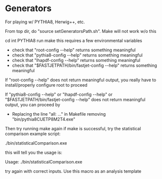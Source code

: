 # Generators
For playing w/ PYTHIA8, Herwig++, etc.

From top dir, do "source setGeneratorsPath.sh". Make will not work w/o this

cd int PYTHIA8
run make
this requires a few environmental variables
 * check that "root-config --help" returns something meaningful
 * check that "pythia8-config --help" returns something meaningful
 * check that "lhapdf-config --help" returns something meaningful
 * check that "$FASTJETPATH/bin/fastjet-config --help" returns something meaningful
 
If "root-config --help" does not return meaningful output, you really have to install/properly configure root to proceed

If "pythia8-config --help" or "lhapdf-config --help" or "$FASTJETPATH/bin/fastjet-config --help" does not return meaningful output, you can proceed by
 * Replacing the line "all: ..." in Makefile removing "bin/pythia8CUETP8M2T4.exe"

Then try running make again
if make is successful, try the statistical comparison example script:

./bin/statisticalComparison.exe

this will tell you the usage is:

Usage: ./bin/statisticalComparison.exe <flatPthatFileName> <stagPthatFileName>

try again with correct inputs. Use this macro as an analysis template